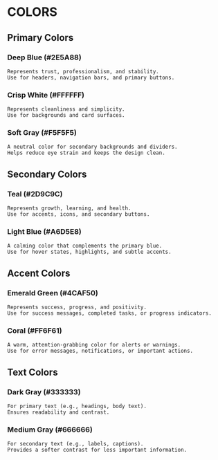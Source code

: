 # COLORS

## **Primary Colors**

### Deep Blue (#2E5A88)

    Represents trust, professionalism, and stability.
    Use for headers, navigation bars, and primary buttons.

### Crisp White (#FFFFFF)

    Represents cleanliness and simplicity.
    Use for backgrounds and card surfaces.

### Soft Gray (#F5F5F5)

    A neutral color for secondary backgrounds and dividers.
    Helps reduce eye strain and keeps the design clean.

## **Secondary Colors**

### Teal (#2D9C9C)

    Represents growth, learning, and health.
    Use for accents, icons, and secondary buttons.

### Light Blue (#A6D5E8)

    A calming color that complements the primary blue.
    Use for hover states, highlights, and subtle accents.

## **Accent Colors**

### Emerald Green (#4CAF50)

    Represents success, progress, and positivity.
    Use for success messages, completed tasks, or progress indicators.

### Coral (#FF6F61)

    A warm, attention-grabbing color for alerts or warnings.
    Use for error messages, notifications, or important actions.

## **Text Colors**

### Dark Gray (#333333)

    For primary text (e.g., headings, body text).
    Ensures readability and contrast.

### Medium Gray (#666666)

    For secondary text (e.g., labels, captions).
    Provides a softer contrast for less important information.

